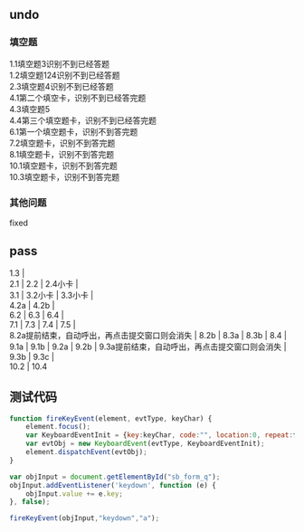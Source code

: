 ## undo
### 填空题
1.1填空题3识别不到已经答题   
1.2填空题124识别不到已经答题   
2.3填空题4识别不到已经答题   
4.1第二个填空卡，识别不到已经答完题   
4.3填空题5   
4.4第三个填空题卡，识别不到已经答完题   
6.1第一个填空题卡，识别不到答完题   
7.2填空题卡，识别不到答完题   
8.1填空题卡，识别不到答完题    
10.1填空题卡，识别不到答完题   
10.3填空题卡，识别不到答完题
### 其他问题
fixed   


## pass
1.3 |   
2.1 | 2.2 | 2.4小卡 |   
3.1 | 3.2小卡 | 3.3小卡 |   
4.2a | 4.2b |   
6.2 | 6.3 | 6.4 |   
7.1 | 7.3 | 7.4 | 7.5 |   
8.2a提前结束，自动呼出，再点击提交窗口则会消失 | 8.2b | 8.3a | 8.3b | 8.4 |  
9.1a | 9.1b | 9.2a | 9.2b | 9.3a提前结束，自动呼出，再点击提交窗口则会消失 | 9.3b | 9.3c |   
10.2 | 10.4   




## 测试代码
```js
function fireKeyEvent(element, evtType, keyChar) {
    element.focus();
    var KeyboardEventInit = {key:keyChar, code:"", location:0, repeat:false, isComposing:false};
    var evtObj = new KeyboardEvent(evtType, KeyboardEventInit);
    element.dispatchEvent(evtObj);
}

var objInput = document.getElementById("sb_form_q");
objInput.addEventListener('keydown', function (e) {
    objInput.value += e.key;
}, false);

fireKeyEvent(objInput,"keydown","a");
```

